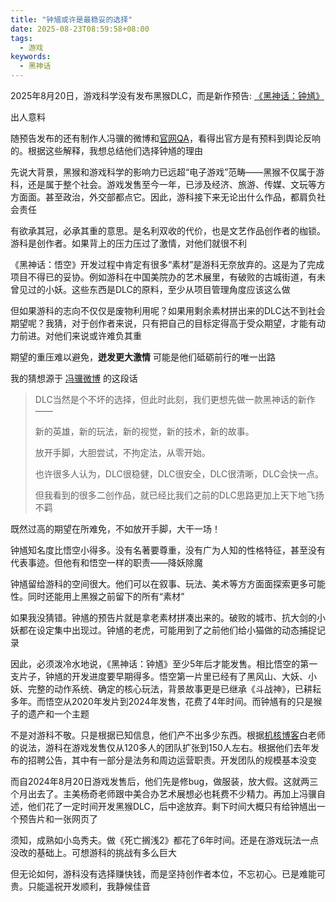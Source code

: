 ```yaml
---
title: "钟馗或许是最稳妥的选择"
date: 2025-08-23T08:59:58+08:00
tags:
  - 游戏
keywords:
  - 黑神话
---
```


2025年8月20日，游戏科学没有发布黑猴DLC，而是新作预告: [《黑神话：钟馗》](https://www.gcores.com/articles/203346)

出人意料

随预告发布的还有制作人冯骥的微博和[官网QA](https://gamesci.cn/zhongkui/)，看得出官方是有预料到舆论反响的。根据这些解释，我想总结他们选择钟馗的理由

先说大背景，黑猴和游戏科学的影响力已远超“电子游戏”范畴——黑猴不仅属于游科，还是属于整个社会。游戏发售至今一年，已涉及经济、旅游、传媒、文玩等方方面面。甚至政治，外交部都点它。因此，游科接下来无论出什么作品，都肩负社会责任

有欲承其冠，必承其重的意思。是名利双收的代价，也是文艺作品创作者的枷锁。游科是创作者。如果背上的压力压过了激情，对他们就很不利

《黑神话：悟空》开发过程中肯定有很多“素材”是游科无奈放弃的。这是为了完成项目不得已的妥协。例如游科在中国美院办的艺术展里，有破败的古城街道，有未曾见过的小妖。这些东西是DLC的原料，至少从项目管理角度应该这么做

但如果游科的志向不仅仅是废物利用呢？如果用剩余素材拼出来的DLC达不到社会期望呢？我猜，对于创作者来说，只有把自己的目标定得高于受众期望，才能有动力前进。对他们来说或许难负其重

期望的重压难以避免，**迸发更大激情** 可能是他们砥砺前行的唯一出路

我的猜想源于 [冯骥微博](https://weibo.com/p/1005056603744955/home) 的这段话
> DLC当然是个不坏的选择，但此时此刻，我们更想先做一款黑神话的新作——
> 
> 新的英雄，新的玩法，新的视觉，新的技术，新的故事。
> 
> 放开手脚，大胆尝试，不拘定法，从零开始。
> 
> 也许很多人认为，DLC很稳健，DLC很安全，DLC很清晰，DLC会快一点。
> 
> 但我看到的很多二创作品，就已经比我们之前的DLC思路更加上天下地飞扬不羁

既然过高的期望在所难免，不如放开手脚，大干一场！

钟馗知名度比悟空小得多。没有名著要尊重，没有广为人知的性格特征，甚至没有代表事迹。但他有和悟空一样的职责——降妖除魔

钟馗留给游科的空间很大。他们可以在叙事、玩法、美术等方方面面探索更多可能性。同时还能用上黑猴之前留下的所有“素材”

如果我没猜错。钟馗的预告片就是拿老素材拼凑出来的。破败的城市、抗大剑的小妖都在设定集中出现过。钟馗的老虎，可能用到了之前他们给小猫做的动态捕捉记录

因此，必须泼冷水地说，《黑神话：钟馗》至少5年后才能发售。相比悟空的第一支片子，钟馗的开发进度要早期得多。悟空第一片里已经有了黑风山、大妖、小妖、完整的动作系统、确定的核心玩法，背景故事更是已继承《斗战神》，已耕耘多年。而悟空从2020年发片到2024年发售，花费了4年时间。而钟馗有的只是猴子的遗产和一个主题

不是对游科不敬。只是根据已知信息，他们产不出多少东西。根据[机核博客](https://www.gcores.com/radios/202805)白老师的说法，游科在游戏发售仅从120多人的团队扩张到150人左右。根据他们去年发布的招聘公告，其中有一部分是法务和周边运营职责。开发团队的规模基本没变

而自2024年8月20日游戏发售后，他们先是修bug，做服装，放大假。这就两三个月出去了。主美杨奇老师跟中美合办艺术展想必也耗费不少精力。再加上冯骥自述，他们花了一定时间开发黑猴DLC，后中途放弃。剩下时间大概只有给钟馗出一个预告片和一张网页了

须知，成熟如小岛秀夫。做《死亡搁浅2》都花了6年时间。还是在游戏玩法一点没改的基础上。可想游科的挑战有多么巨大

但无论如何，游科没有选择赚快钱，而是坚持创作者本位，不忘初心。已是难能可贵。只能遥祝开发顺利，我静候佳音